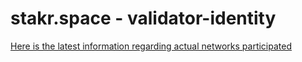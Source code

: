 # stakr.space - validator-identity

[Here is the latest information regarding actual networks participated](https://github.com/Distributed-Validators-Synctems/Self-Identity/blob/main/stakr-space.md)

